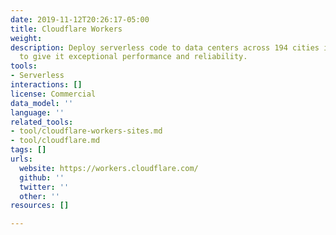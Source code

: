 ```yaml
---
date: 2019-11-12T20:26:17-05:00
title: Cloudflare Workers
weight: 
description: Deploy serverless code to data centers across 194 cities in 90 countries
  to give it exceptional performance and reliability.
tools:
- Serverless
interactions: []
license: Commercial
data_model: ''
language: ''
related_tools:
- tool/cloudflare-workers-sites.md
- tool/cloudflare.md
tags: []
urls:
  website: https://workers.cloudflare.com/
  github: ''
  twitter: ''
  other: ''
resources: []

---
```

